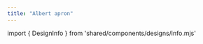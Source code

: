 ```yaml
---
title: "Albert apron"
---
```


import { DesignInfo } from 'shared/components/designs/info.mjs'

<DesignInfo design='albert' docs />
